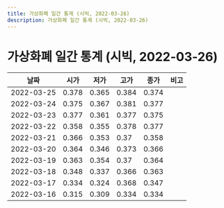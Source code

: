 ```yaml
---
title: 가상화폐 일간 통계 (시빅, 2022-03-26)
description: 가상화폐 일간 통계 (시빅, 2022-03-26)
---
```


가상화폐 일간 통계 (시빅, 2022-03-26)
===

|날짜|시가|저가|고가|종가|비고|
|--|--|--|--|--|--|
|2022-03-25|0.378|0.365|0.384|0.374|    |
|2022-03-24|0.375|0.367|0.381|0.377|    |
|2022-03-23|0.377|0.361|0.377|0.375|    |
|2022-03-22|0.358|0.355|0.378|0.377|    |
|2022-03-21|0.366|0.353|0.37|0.358|    |
|2022-03-20|0.364|0.346|0.373|0.366|    |
|2022-03-19|0.363|0.354|0.37|0.364|    |
|2022-03-18|0.348|0.337|0.366|0.363|    |
|2022-03-17|0.334|0.324|0.368|0.347|    |
|2022-03-16|0.315|0.309|0.334|0.334|    |
